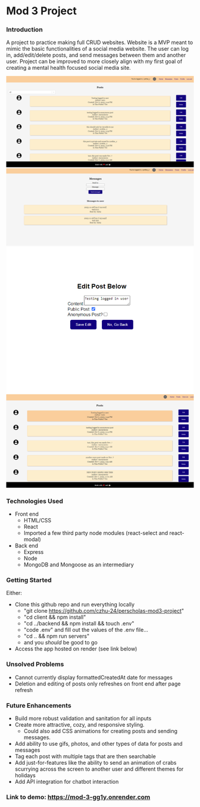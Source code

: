 # Mod 3 Project

### Introduction
A project to practice making full CRUD websites. Website is a MVP meant to mimic the basic functionalities of a social media website. The user can log in, add/edit/delete posts, and send messages between them and another user. Project can be improved to more closely align with my first goal of creating a mental health focused social media site. 

![Screenshot 1](client/src/assets/mod3_1.PNG)
![Screenshot 2](client/src/assets/mod3_2.PNG)
![Screenshot 3](client/src/assets/mod3_3.PNG)
![Screenshot 4](client/src/assets/mod3_4.PNG)

### Technologies Used
- Front end
	- HTML/CSS
	- React
	- Imported a few third party node modules (react-select and react-modal)
- Back end
	- Express
	- Node
	- MongoDB and Mongoose as an intermediary 

### Getting Started
Either:
- Clone this github repo and run everything locally
	- "git clone https://github.com/czhu-24/perscholas-mod3-project"
	- "cd client && npm install"
	- "cd ../backend && npm install && touch .env"
	- "code .env" and fill out the values of the .env file... 
	- "cd .. && npm run servers"
	- and you *should* be good to go
- Access the app hosted on render (see link below)

### Unsolved Problems
- Cannot currently display formattedCreatedAt date for messages
- Deletion and editing of posts only refreshes on front end after page refresh

### Future Enhancements
- Build more robust validation and sanitation for all inputs
- Create more attractive, cozy, and responsive styling.
	- Could also add CSS animations for creating posts and sending messages.
- Add ability to use gifs, photos, and other types of data for posts and messages
- Tag each post with multiple tags that are then searchable
- Add just-for-features like the ability to send an animation of crabs scurrying across the screen to another user and different themes for holidays
- Add API integration for chatbot interaction

### Link to demo: https://mod-3-gg1y.onrender.com
